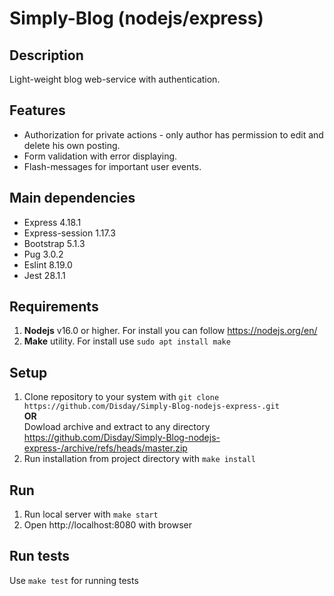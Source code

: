 # Simply-Blog (nodejs/express)

## Description
Light-weight blog web-service with authentication.

## Features
- Authorization for private actions - only author has permission to edit and delete his own posting.
- Form validation with error displaying.
- Flash-messages for important user events.

## Main dependencies
- Express 4.18.1
- Express-session 1.17.3
- Bootstrap 5.1.3
- Pug 3.0.2
- Eslint 8.19.0
- Jest 28.1.1

## Requirements
1. **Nodejs** v16.0 or higher. For install you can follow  https://nodejs.org/en/
2. **Make** utility. For install use ```sudo apt install make```

## Setup
1. Clone repository to your system with ```git clone https://github.com/Disday/Simply-Blog-nodejs-express-.git```\
**OR**\
Dowload archive and extract to any directory https://github.com/Disday/Simply-Blog-nodejs-express-/archive/refs/heads/master.zip
2. Run installation from project directory with ```make install``` 

## Run
1. Run local server with ```make start```
2. Open http://localhost:8080 with browser

## Run tests
Use ```make test``` for running tests
